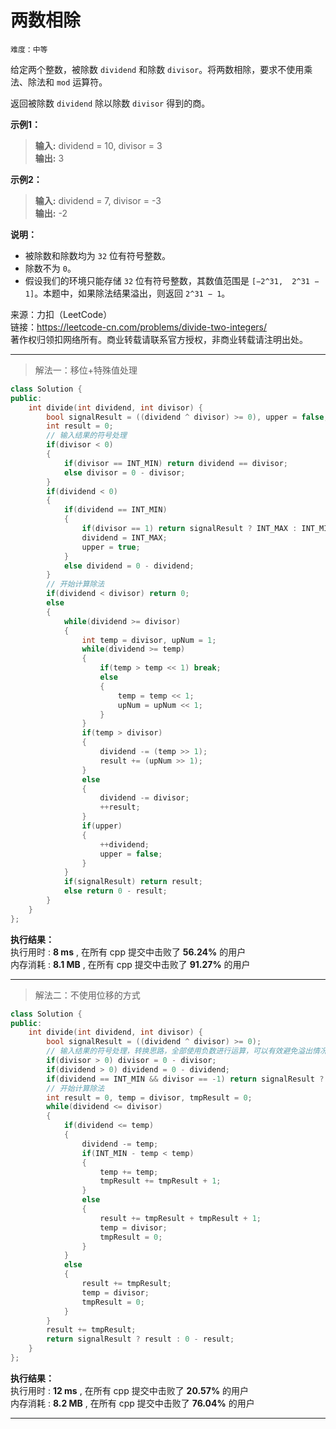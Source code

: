 # 两数相除 #  
`难度：中等` 
 
给定两个整数，被除数 `dividend` 和除数 `divisor`。将两数相除，要求不使用乘法、除法和 `mod` 运算符。

返回被除数 `dividend` 除以除数 `divisor` 得到的商。

**示例1：**  
>**输入:** dividend = 10, divisor = 3  
>**输出:** 3  

**示例2：**  
>**输入:** dividend = 7, divisor = -3  
>**输出:** -2  

**说明：**  
- 被除数和除数均为 `32` 位有符号整数。
- 除数不为 `0`。
- 假设我们的环境只能存储 `32` 位有符号整数，其数值范围是 `[−2^31,  2^31 − 1]`。本题中，如果除法结果溢出，则返回 `2^31 − 1`。

来源：力扣（LeetCode）  
链接：https://leetcode-cn.com/problems/divide-two-integers/  
著作权归领扣网络所有。商业转载请联系官方授权，非商业转载请注明出处。  

---  
>解法一：移位+特殊值处理  

```C++
class Solution {
public:
    int divide(int dividend, int divisor) {
        bool signalResult = ((dividend ^ divisor) >= 0), upper = false;
        int result = 0;
        // 输入结果的符号处理
        if(divisor < 0)
        {
            if(divisor == INT_MIN) return dividend == divisor;
            else divisor = 0 - divisor;
        }
        if(dividend < 0)
        {
            if(dividend == INT_MIN)
            {
                if(divisor == 1) return signalResult ? INT_MAX : INT_MIN;
                dividend = INT_MAX;
                upper = true;
            }
            else dividend = 0 - dividend;
        }
        // 开始计算除法
        if(dividend < divisor) return 0;
        else
        {
            while(dividend >= divisor)
            {
                int temp = divisor, upNum = 1;
                while(dividend >= temp)
                {
                    if(temp > temp << 1) break;
                    else
                    {
                        temp = temp << 1;
                        upNum = upNum << 1;
                    }
                }
                if(temp > divisor)
                {
                    dividend -= (temp >> 1);
                    result += (upNum >> 1);
                }
                else
                {
                    dividend -= divisor;
                    ++result;
                }
                if(upper)
                {
                    ++dividend;
                    upper = false;
                }
            }
            if(signalResult) return result;
            else return 0 - result;
        }
    }
};
```  

**执行结果：**  
执行用时 : **8 ms** , 在所有 cpp 提交中击败了 **56.24%** 的用户  
内存消耗 : **8.1 MB** , 在所有 cpp 提交中击败了 **91.27%** 的用户  

---  
>解法二：不使用位移的方式  

```C++
class Solution {
public:
    int divide(int dividend, int divisor) {
        bool signalResult = ((dividend ^ divisor) >= 0);
        // 输入结果的符号处理，转换思路，全部使用负数进行运算，可以有效避免溢出情况
        if(divisor > 0) divisor = 0 - divisor;
        if(dividend > 0) dividend = 0 - dividend;
        if(dividend == INT_MIN && divisor == -1) return signalResult ? INT_MAX : INT_MIN;//特殊情况
        // 开始计算除法
        int result = 0, temp = divisor, tmpResult = 0;
        while(dividend <= divisor)
        {
            if(dividend <= temp)
            {
                dividend -= temp;
                if(INT_MIN - temp < temp)
                {
                    temp += temp;
                    tmpResult += tmpResult + 1;
                }
                else
                {
                    result += tmpResult + tmpResult + 1;
                    temp = divisor;
                    tmpResult = 0;
                }
            }
            else
            {
                result += tmpResult;
                temp = divisor;
                tmpResult = 0;
            }
        }
        result += tmpResult;
        return signalResult ? result : 0 - result;
    }
};
```  

**执行结果：**  
执行用时 : **12 ms** , 在所有 cpp 提交中击败了 **20.57%** 的用户  
内存消耗 : **8.2 MB** , 在所有 cpp 提交中击败了 **76.04%** 的用户  

---  